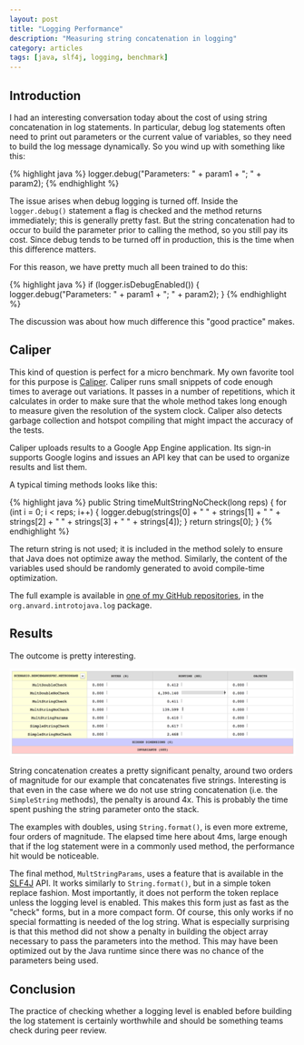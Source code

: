 ```yaml
---
layout: post
title: "Logging Performance"
description: "Measuring string concatenation in logging"
category: articles
tags: [java, slf4j, logging, benchmark]
---
```


Introduction
------------

I had an interesting conversation today about the cost of using string
concatenation in log statements. In particular, debug log statements
often need to print out parameters or the current value of variables,
so they need to build the log message dynamically. So you wind up with
something like this:

{% highlight java %}
logger.debug("Parameters: " + param1 + "; " + param2);
{% endhighlight %}

The issue arises when debug logging is turned off. Inside the `logger.debug()`
statement a flag is checked and the method returns immediately; this is
generally pretty fast. But the string concatenation had to occur to build
the parameter prior to calling the method, so you still pay its cost. Since
debug tends to be turned off in production, this is the time when this
difference matters.

For this reason, we have pretty much all been trained to do this:

{% highlight java %}
if (logger.isDebugEnabled()) {
  logger.debug("Parameters: " + param1 + "; " + param2);
}
{% endhighlight %}
  
The discussion was about how much difference this "good practice" makes.

Caliper
-------

This kind of question is perfect for a micro benchmark. My own favorite
tool for this purpose is [Caliper][]. Caliper runs small snippets of code
enough times to average out variations. It passes in a number of
repetitions, which it calculates in order to make sure that the whole method
takes long enough to measure given the resolution of the system clock. Caliper
also detects garbage collection and hotspot compiling that might impact the
accuracy of the tests.

Caliper uploads results to a Google App Engine application. Its sign-in supports
Google logins and issues an API key that can be used to organize results and list
them.

A typical timing methods looks like this:

{% highlight java %}
  public String timeMultStringNoCheck(long reps) {
    for (int i = 0; i < reps; i++) {
      logger.debug(strings[0] + " " + strings[1] + " " + strings[2] + " "
          + strings[3] + " " + strings[4]);
    }
    return strings[0];
  }
{% endhighlight %}

The return string is not used; it is included in the method solely to ensure that
Java does not optimize away the method. Similarly, the content of the variables
used should be randomly generated to avoid compile-time optimization.

The full example is available in [one of my GitHub repositories][gh], in the
`org.anvard.introtojava.log` package.

Results
-------

The outcome is pretty interesting.

![Benchmark Results](/post-images/2014-10-16-log-benchmark.png)

String concatenation creates a pretty significant penalty, around two orders
of magnitude for our example that concatenates five strings. Interesting is
that even in the case where we do not use string concatenation (i.e. the
`SimpleString` methods), the penalty is around 4x. This is probably the
time spent pushing the string parameter onto the stack.

The examples with doubles, using `String.format()`, is even more extreme,
four orders of magnitude. The elapsed time here about 4ms, large enough 
that if the log statement were in a commonly used method, the performance hit 
would be noticeable. 

The final method, `MultStringParams`, uses a feature that is available in
the [SLF4J][] API. It works similarly to `String.format()`, but in a simple
token replace fashion. Most importantly, it does not perform the token replace
unless the logging level is enabled. This makes this form just as fast as the
"check" forms, but in a more compact form. Of course, this only works if no
special formatting is needed of the log string. What is especially surprising
is that this method did not show a penalty in building the object array
necessary to pass the parameters into the method. This may have been
optimized out by the Java runtime since there was no chance of the parameters
being used.

Conclusion
----------

The practice of checking whether a logging level is enabled before building
the log statement is certainly worthwhile and should be something teams
check during peer review.

[Caliper]:https://code.google.com/p/caliper/
[SLF4J]:http://www.slf4j.org/
[gh]:https://github.com/AlanHohn/java-intro-course

